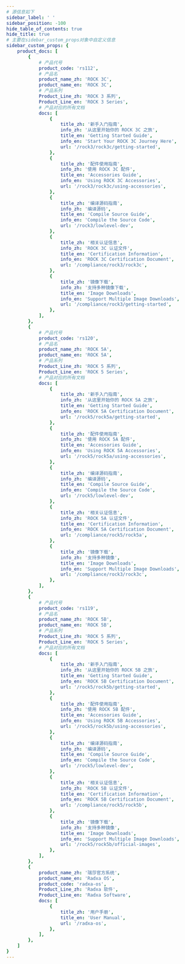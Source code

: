 ```yaml
---
# 源信息如下
sidebar_label: ' '
sidebar_position: -100
hide_table_of_contents: true
hide_title: true
# 主要在sidebar_custom_props对象中自定义信息
sidebar_custom_props: {
	product_docs: [
		{
			# 产品代号
			product_code: 'rs112',
			# 产品名
			product_name_zh: 'ROCK 3C',
			product_name_en: 'ROCK 3C',
			# 产品系列
			Product_Line_zh: 'ROCK 3 系列',
			Product_Line_en: 'ROCK 3 Series',
			# 产品对应的所有文档
			docs: [
				{
					title_zh: '新手入门指南',
					info_zh: '从这里开始你的 ROCK 3C 之旅',
					title_en: 'Getting Started Guide',
					info_en: 'Start Your ROCK 3C Journey Here',			
					url: '/rock3/rock3c/getting-started',
				},
				{
					title_zh: '配件使用指南',
					info_zh: '使用 ROCK 3C 配件',
					title_en: 'Accessories Guide',
					info_en: 'Using ROCK 3C Accessories',	
					url: '/rock3/rock3c/using-accessories',	
				},
				{
					title_zh: '编译源码指南',
					info_zh: '编译源码',
					title_en: 'Compile Source Guide',
					info_en: 'Compile the Source Code',	
					url: '/rock3/lowlevel-dev',
				},
				{
					title_zh: '相关认证信息',
					info_zh: 'ROCK 3C 认证文件',
					title_en: 'Certification Information',
					info_en: 'ROCK 3C Certification Document',	
					url: '/compliance/rock3/rock3c',
				},
				{
					title_zh: '镜像下载',
					info_zh: '支持多种镜像下载',
					title_en: 'Image Downloads',
					info_en: 'Support Multiple Image Downloads',	
					url: '/compliance/rock3/getting-started',
				},
			],
		},
		{
			# 产品代号
			product_code: 'rs120',
			# 产品名
			product_name_zh: 'ROCK 5A',
			product_name_en: 'ROCK 5A',
			# 产品系列
			Product_Line_zh: 'ROCK 5 系列',
			Product_Line_en: 'ROCK 5 Series',
			# 产品对应的所有文档
			docs: [
				{
					title_zh: '新手入门指南',
					info_zh: '从这里开始你的 ROCK 5A 之旅',
					title_en: 'Getting Started Guide',
					info_en: 'ROCK 5A Certification Document',	
					url: '/rock5/rock5a/getting-started',
				},
				{
					title_zh: '配件使用指南',
					info_zh: '使用 ROCK 5A 配件',
					title_en: 'Accessories Guide',
					info_en: 'Using ROCK 5A Accessories',	
					url: '/rock5/rock5a/using-accessories',
				},
				{
					title_zh: '编译源码指南',
					info_zh: '编译源码',
					title_en: 'Compile Source Guide',
					info_en: 'Compile the Source Code',	
					url: '/rock5/lowlevel-dev',
				},
				{
					title_zh: '相关认证信息',
					info_zh: 'ROCK 5A 认证文件',
					title_en: 'Certification Information',
					info_en: 'ROCK 5A Certification Document',	
					url: '/compliance/rock5/rock5a',
				},
				{
					title_zh: '镜像下载',
					info_zh: '支持多种镜像',
					title_en: 'Image Downloads',
					info_en: 'Support Multiple Image Downloads',	
					url: '/compliance/rock3/rock3c',
				},
			],
		},
		{
			# 产品代号
			product_code: 'rs119',
			# 产品名
			product_name_zh: 'ROCK 5B',
			product_name_en: 'ROCK 5B',
			# 产品系列
			Product_Line_zh: 'ROCK 5 系列',
			Product_Line_en: 'ROCK 5 Series',
			# 产品对应的所有文档
			docs: [
				{
					title_zh: '新手入门指南',
					info_zh: '从这里开始你的 ROCK 5B 之旅',
					title_en: 'Getting Started Guide',
					info_en: 'ROCK 5B Certification Document',					
					url: '/rock5/rock5b/getting-started',
				},
				{
					title_zh: '配件使用指南',
					info_zh: '使用 ROCK 5B 配件',
					title_en: 'Accessories Guide',
					info_en: 'Using ROCK 5B Accessories',	
					url: '/rock5/rock5b/using-accessories',
				},
				{
					title_zh: '编译源码指南',
					info_zh: '编译源码',
					title_en: 'Compile Source Guide',
					info_en: 'Compile the Source Code',
					url: '/rock5/lowlevel-dev',
				},
				{
					title_zh: '相关认证信息',
					info_zh: 'ROCK 5B 认证文件',
					title_en: 'Certification Information',
					info_en: 'ROCK 5B Certification Document',
					url: '/compliance/rock5/rock5b',
				},
				{
					title_zh: '镜像下载',
					info_zh: '支持多种镜像',
					title_en: 'Image Downloads',
					info_en: 'Support Multiple Image Downloads',	
					url: '/rock5/rock5b/official-images',
				},
			],
		},
		{
			product_name_zh: '瑞莎官方系统',
			product_name_en: 'Radxa OS',
			product_code: 'radxa-os',
			Product_Line_zh: 'Radxa 软件',
			Product_Line_en: 'Radxa Software',
			docs: [
				{
					title_zh: '用户手册',
					title_en: 'User Manual',
					url: '/radxa-os',
				},
			],
		},
	]
}
---
```

